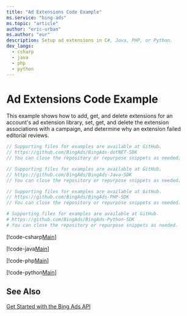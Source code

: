 ```yaml
---
title: "Ad Extensions Code Example"
ms.service: "bing-ads"
ms.topic: "article"
author: "eric-urban"
ms.author: "eur"
description: Setup ad extensions in C#, Java, PHP, or Python.
dev_langs:
  - csharp
  - java
  - php
  - python
---
```

# Ad Extensions Code Example
This example shows how to add, get, and delete extensions for an account's ad extension library, set, get, and delete the extension associations with a campaign, and determine why an extension failed editorial reviews.

```csharp
// Supporting files for examples are available at GitHub. 
// https://github.com/BingAds/BingAds-dotNET-SDK
// You can close the repository or repurpose snippets as needed.
```
```java
// Supporting files for examples are available at GitHub. 
// https://github.com/BingAds/BingAds-Java-SDK
// You can close the repository or repurpose snippets as needed.
```
```php
// Supporting files for examples are available at GitHub. 
// https://github.com/BingAds/BingAds-PHP-SDK
// You can close the repository or repurpose snippets as needed.
```
```python
# Supporting files for examples are available at GitHub. 
# https://github.com/BingAds/BingAds-Python-SDK
# You can close the repository or repurpose snippets as needed.
```

[!code-csharp[Main](../../../BingAds-dotNet-SDK/examples/BingAdsExamples/BingAdsExamplesLibrary/v11/AdExtensions.cs)]

[!code-java[Main](../../../BingAds-Java-SDK/examples/BingAdsDesktopApp/src/main/java/com/microsoft/bingads/examples/v11/AdExtensions.java)]

[!code-php[Main](../../../BingAds-PHP-SDK/samples/V11/AdExtensions.php)]

[!code-python[Main](../../../BingAds-Python-SDK/examples/BingAdsPythonConsoleExamples/BingAdsPythonConsoleExamples/v11/ad_extensions.py)]

## See Also
[Get Started with the Bing Ads API](get-started.md)  
